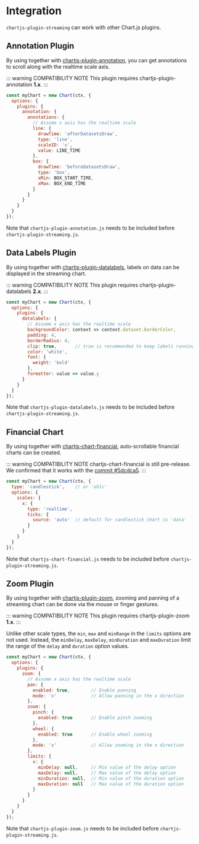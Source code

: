 # Integration

`chartjs-plugin-streaming` can work with other Chart.js plugins.

## Annotation Plugin

By using together with [chartjs-plugin-annotation](https://github.com/chartjs/chartjs-plugin-annotation), you can get annotations to scroll along with the realtime scale axis.

::: warning COMPATIBILITY NOTE
This plugin requires chartjs-plugin-annotation **1.x**.
:::

```js
const myChart = new Chart(ctx, {
  options: {
    plugins: {
      annotation: {
        annotations: {
          // Assume x axis has the realtime scale
          line: {
            drawTime: 'afterDatasetsDraw',
            type: 'line',
            scaleID: 'x',
            value: LINE_TIME
          },
          box: {
            drawTime: 'beforeDatasetsDraw',
            type: 'box',
            xMin: BOX_START_TIME,
            xMax: BOX_END_TIME
          }
        }
      }
    }
  }
});
```

Note that `chartjs-plugin-annotation.js` needs to be included before `chartjs-plugin-streaming.js`.

## Data Labels Plugin

By using together with [chartjs-plugin-datalabels](https://github.com/chartjs/chartjs-plugin-datalabels), labels on data can be displayed in the streaming chart.

::: warning COMPATIBILITY NOTE
This plugin requires chartjs-plugin-datalabels **2.x**.
:::

```js
const myChart = new Chart(ctx, {
  options: {
    plugins: {
      datalabels: {
        // Assume x axis has the realtime scale
        backgroundColor: context => context.dataset.borderColor,
        padding: 4,
        borderRadius: 4,
        clip: true,       // true is recommended to keep labels running off the chart area
        color: 'white',
        font: {
          weight: 'bold'
        },
        formatter: value => value.y
      }
    }
  }
});
```

Note that `chartjs-plugin-datalabels.js` needs to be included before `chartjs-plugin-streaming.js`.

## Financial Chart

By using together with [chartjs-chart-financial](https://github.com/chartjs/chartjs-chart-financial), auto-scrollable financial charts can be created.

::: warning COMPATIBILITY NOTE
chartjs-chart-financial is still pre-release. We confirmed that it works with the [commit #5dcdca5](https://github.com/chartjs/chartjs-chart-financial/blob/5dcdca5001671a7cfd840a055a16ce113c8ab05a/docs/chartjs-chart-financial.js).
:::

```js
const myChart = new Chart(ctx, {
  type: 'candlestick',    // or 'ohlc'
  options: {
    scales: {
      x: {
        type: 'realtime',
        ticks: {
          source: 'auto'  // default for candlestick chart is 'data'
        }
      }
    }
  }
});
```

Note that `chartjs-chart-financial.js` needs to be included before `chartjs-plugin-streaming.js`.

## Zoom Plugin

By using together with [chartjs-plugin-zoom](https://github.com/chartjs/chartjs-plugin-zoom), zooming and panning of a streaming chart can be done via the mouse or finger gestures.

::: warning COMPATIBILITY NOTE
This plugin requires chartjs-plugin-zoom **1.x**.
:::

Unlike other scale types, the `min`, `max` and `minRange` in the `limits` options are not used. Instead, the `minDelay`, `maxDelay`, `minDuration` and `maxDuration` limit the range of the `delay` and `duration` option values.

```js
const myChart = new Chart(ctx, {
  options: {
    plugins: {
      zoom: {
        // Assume x axis has the realtime scale
        pan: {
          enabled: true,        // Enable panning
          mode: 'x'             // Allow panning in the x direction
        },
        zoom: {
          pinch: {
            enabled: true       // Enable pinch zooming
          },
          wheel: {
            enabled: true       // Enable wheel zooming
          },
          mode: 'x'             // Allow zooming in the x direction
        },
        limits: {
          x: {
            minDelay: null,     // Min value of the delay option
            maxDelay: null,     // Max value of the delay option
            minDuration: null,  // Min value of the duration option
            maxDuration: null   // Max value of the duration option
          }
        }
      }
    }
  }
});
```

Note that `chartjs-plugin-zoom.js` needs to be included before `chartjs-plugin-streaming.js`.
